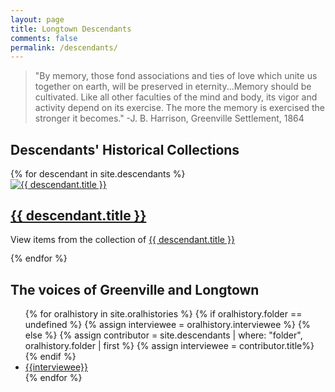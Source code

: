 ```yaml
---
layout: page
title: Longtown Descendants
comments: false
permalink: /descendants/
---
```



> "By memory, those fond associations and ties of love which unite us together on earth, will be preserved in eternity...Memory should be cultivated. Like all other faculties of the mind and body, its vigor and activity depend on its exercise. The more the memory is exercised the stronger it becomes." -J. B. Harrison, Greenville Settlement, 1864

<div class="row">
<div class="col-s-12 col-md-8">
<h2>Descendants' Historical Collections</h2>
<div class="row listrecent"> 
{% for descendant in site.descendants %}
<div class="col-lg-4 col-md-6 mb-30px card-group">
    <div class="card">
        <div class="maxthumb">
            <a href="{{ descendant.url }}">
						<img class="img-fluid" src="{{ site.baseurl }}/assets/collections/{{ descendant.folder}}/{{descendant.mainitem}}_th.jpg" alt="{{ descendant.title }}">
            </a>
        </div>
        <div class="card-body">
            <h2 class="card-title">
                <a href="{{ descendant.url }}">{{ descendant.title }}</a>
            </h2>
                <p style="line-height:1.1em;">View items from the collection of <a href="{{ descendant.url }}">{{ descendant.title }}</a></p>            
        </div>
        <div class="card-footer bg-white">
            <div class="wrapfooter">
                <span class="author-meta">
                </span>
                <div class="clearfix"></div>
            </div>
        </div>
    </div>
</div>
<!-- end post -->

{% endfor %}
</div>    

</div>
<div class="col-s-6 col-md-4">
<h2>The voices of Greenville and Longtown</h2><ul>
{% for oralhistory in site.oralhistories %}
{% if oralhistory.folder == undefined %}
	{% assign interviewee = oralhistory.interviewee %}
{% else %}
	{% assign contributor = site.descendants | where: "folder", oralhistory.folder  | first %}
	{% assign interviewee = contributor.title%}	
{% endif %}
<li><a href="{{ oralhistory.url }}">{{interviewee}}</a></li>
{% endfor %}
</ul>
</DIV>
